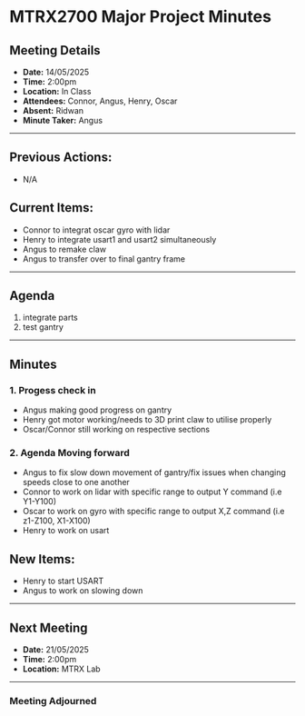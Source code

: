 # MTRX2700 Major Project Minutes

## Meeting Details
- **Date:** 14/05/2025
- **Time:** 2:00pm
- **Location:** In Class
- **Attendees:** Connor, Angus, Henry, Oscar
- **Absent:** Ridwan
- **Minute Taker:** Angus

---

## Previous Actions:
- N/A
  
## Current Items:
- Connor to integrat oscar gyro with lidar
- Henry to integrate usart1 and usart2 simultaneously
- Angus to remake claw
- Angus to transfer over to final gantry frame
  
---

## Agenda
1. integrate parts
2. test gantry

---

## Minutes

### 1. Progess check in
- Angus making good progress on gantry
- Henry got motor working/needs to 3D print claw to utilise properly
- Oscar/Connor still working on respective sections

### 2. Agenda Moving forward
- Angus to fix slow down movement of gantry/fix issues when changing speeds close to one another
- Connor to work on lidar with specific range to output Y command (i.e Y1-Y100)
- Oscar to work on gyro with specific range to output X,Z command (i.e z1-Z100, X1-X100)
- Henry to work on usart 

## New Items:
- Henry to start USART
- Angus to work on slowing down 

  
---

## Next Meeting
- **Date:** 21/05/2025
- **Time:** 2:00pm
- **Location:** MTRX Lab

---

### Meeting Adjourned 

